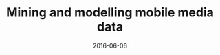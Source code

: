 ---
title: "Mining and modelling mobile media data"
collection: talks
type: "Invited talk"
permalink: /talks/2016-06-06-talk-3
venue: "Web Mining Lab, City University"
date: 2016-06-06
location: "Hong Kong, HK"
---